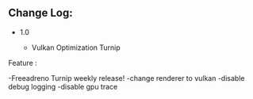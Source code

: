 ## Change Log:
- 1.0   

    * Vulkan Optimization Turnip

Feature :

-Freeadreno Turnip weekly release!
-change renderer to vulkan
-disable debug logging
-disable gpu trace
